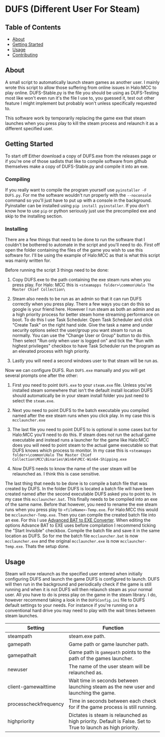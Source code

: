 # DUFS (Different User For Steam)

## Table of Contents

- [About](#about)
- [Getting Started](#getting_started)
- [Usage](#usage)
- [Contributing](../CONTRIBUTING.md)

## About <a name = "about"></a>

A small script to automatically launch steam games as another user. I mainly wrote this script to allow those suffering from online issues in Halo:MCC to play online. DUFS-Stable.py is the file you should be using as DUFS-Testing most like won't even run it's the file I use to, you guessed it, test out other feature I might implement but probably won't unless specifically requested to.

This software work by temporarily replacing the game exe that steam launches when you press play to kill the steam process and relaunch it as a different specified user.

## Getting Started <a name = "getting_started"></a>

To start off Either download a copy of DUFS.exe from the releases page or if you're one of those sadists that like to compile software from github themselves make a copy of DUFS-Stable.py and compile it into an exe.

### Compiling

If you really want to compile the program yourself use `pyinstaller -F DUFS.py`. For me the software wouldn't run properly with the `--noconsole` command so you'll just have to put up with a console in the background. Pyinstaller can be installed using `pip install pyinstaller`. If you don't know how to use `pip` or python seriously just use the precompiled exe and skip to the installing section.

### Installing

There are a few things that need to be done to run the software that I couldn't be bothered to automate in the script and you'll need to do. First off open the folder containing the files of the game you wish to use this software for. I'll be using the example of Halo:MCC as that is what this script was mainly written for.

Before running the script 3 things need to be done:

1. Copy DUFS.exe to the path containing the exe steam runs when you press play. For Halo: MCC this is `<steamapps folder>\common\Halo The Master Chief Collection\`

2. Steam also needs to be run as an admin so that it can run DUFS correctly when you press play. There a few ways you can do this so google is your friend here. However I run steam as both an admin and as a high priority process for better steam home streaming performance on boot. To do this I use Task Scheduler. Open Task Scheduler and click "Create Task" on the right hand side. Give the task a name and under security options select the user/group you want steam to run as normally. You can use the "Change User or Group" button to do this. Then select "Run only when user is logged on" and tick the "Run with highest privileges" checkbox to have Task Scheduler run the program as an elevated process with high priority.

3. Lastly you will need a second windows user to that steam will be run as.

Now we can configure DUFS. Run `DUFS.exe` manually and you will get several prompts one after the other:

1. First you need to point `DUFS.exe` to your `steam.exe` file. Unless you've installed steam somewhere that isn't the default install location DUFS should automatically be in your steam install folder you just need to select the `steam.exe`.

2. Next you need to point DUFS to the batch executable you compiled named after the exe steam runs when you click play. In my case this is `mcclauncher.exe`

3. The last file you need to point DUFS to is optional in some cases but for Halo:MCC you'll need to do this. If steam does not run the actual game executable and instead runs a launcher for the game like Halo:MCC does you will need to point steam to the actual game executable so that DUFS knows which process to monitor. In my case this is `<steamapps folder>\common\Halo The Master Chief Collection\MCC\Binaries\Win64\MCC-Win64-Shipping.exe`

4. Now DUFS needs to know the name of the user steam will be relaunched as. I think this is case sensitive.

The last thing that needs to be done is to compile a batch file that was created by DUFS. In the folder DUFS is located a batch file will have been created named after the second executable DUFS asked you to point to. In my case this `mcclauncher.bat`. This finally needs to be compiled into an exe of the same name. Before that however, you need to rename the exe steam runs when you press play to `<fileName>-Temp.exe`. For Halo:MCC this would be `mcclauncher-Temp.exe`. Then you can compile the created batch file into an exe. For this I use [Advanced BAT to EXE Converter](https://www.battoexeconverter.com/). When editing the options Advance BAT to EXE uses before compilation I recommend ticking the "Start Invisible" checkbox. Compile the batch file and save it in the same location as DUFS. So for me the batch file `mcclauncher.bat` is now `mcclauncher.exe` and the original `mcclauncher.exe` is now `mcclauncher-Temp.exe`. Thats the setup done.

## Usage <a name = "usage"></a>

Steam will now relaunch as the specified user entered when initially configuring DUFS and launch the game DUFS is configured to launch. DUFS will then run in the background and periodically check if the game is still running and when it is not DUFS will then relaunch steam as your normal user. All you have to do is press play on the game in the steam library. I do, however recommend taking a look in the `DUFSConfig.ini` file to DUFS default settings to your needs. For instance if you're running on a conventional hard drive you may need to play with the wait times between steam launches.

| Setting               | Function                                                                                                    |
|-----------------------|-------------------------------------------------------------------------------------------------------------|
| steampath             | steam.exe path.                                                                                             |
| gamepath              | Game path or game launcher path.                                                                            |
| gamepathalt           | Game path is `gamepath` points to the path of the games launcher.                                           |
| newuser               | The name of the user steam will be relaunched as.                                                           |
| client-gamewaittime   | Wait time in seconds between launching steam as the new user and launching the game.                        |
| processcheckfrequency | Time in seconds between each check for if the game process is still running.                                |
| highpriority          | Dictates is steam is relaunched as high priority. Default is False. Set to True to launch as high priority. |
